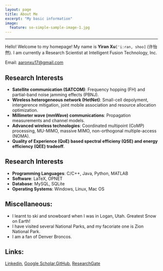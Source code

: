 ```yaml
---
layout: page
title: About Me
excerpt: "My basic information"
image:
  feature: so-simple-sample-image-1.jpg
---
```


---

Hello! Welcome to my homepage! My name is **Yiran Xu**`['i:ran, shoo]` (许怡然). I am currently a Research Scientist at Intelligent Fusion Technology, Inc. 

Email: <aaronxu17@gmail.com>

## Research Interests
* **Satellite communication (SATCOM)**: Frequency hopping (FH) and partial-band noise jamming effects (PBNJ).
* **Wireless heterogeneous network (HetNet)**: Small-cell depolyment, intergerence mitigation, joint mobile association and resource allocation optimization.
* **Millimeter wave (mmWave) communications**: Propagation measurements and channel models.
* **Advanced wireless technologies**: Coordinated multipoint (CoMP) processing, MU-MIMO, massive MIMO, non-orthogonal multiple-access (NOMA).
* **Quality of Experience (QoE) based spectral efficieny (QSE) and energy efficiency (QEE) tradeoff**.

## Research Interests

* **Programming Languages**: C/C++, Java, Python, MATLAB
* **Software**: LaTeX, OPNET
* **Database**: MySQL, SQLite
* **Operating Systems**: Windows, Linux, Mac OS


## Miscellaneous:
* I learnt to ski and snowboard when I was in Logan, Utah. Greatest Snow on Earth!
* I have visited several National Parks, and my facoriate one is Zion National Park.
* I am a fan of Denver Broncos.


## Links:

[Linkedin](https://www.linkedin.com/in/yiranxu/ 'Linkedin-Yiran (Aaron) Xu'), [Google Scholar](https://scholar.google.com/citations?user=jkqs1iEAAAAJ&hl=en 'Google Scholar-Yiran (Aaron) Xu'),[GitHub](https://github.com/aaronxu17 'GitHub-Yiran (Aaron) Xu'), [ResearchGate](https://www.researchgate.net/profile/Yiran_Xu 'ResearchGate-Yiran (Aaron) Xu')